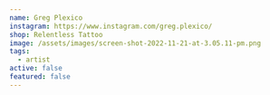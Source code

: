 ```yaml
---
name: Greg Plexico
instagram: https://www.instagram.com/greg.plexico/
shop: Relentless Tattoo
image: /assets/images/screen-shot-2022-11-21-at-3.05.11-pm.png
tags:
  - artist
active: false
featured: false
---
```

